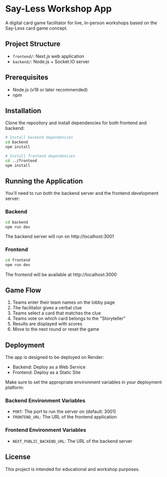 # Say-Less Workshop App

A digital card game facilitator for live, in-person workshops based on the Say-Less card game concept.

## Project Structure

- `frontend/`: Next.js web application
- `backend/`: Node.js + Socket.IO server

## Prerequisites

- Node.js (v18 or later recommended)
- npm

## Installation

Clone the repository and install dependencies for both frontend and backend:

```bash
# Install backend dependencies
cd backend
npm install

# Install frontend dependencies
cd ../frontend
npm install
```

## Running the Application

You'll need to run both the backend server and the frontend development server:

### Backend

```bash
cd backend
npm run dev
```

The backend server will run on http://localhost:3001

### Frontend

```bash
cd frontend
npm run dev
```

The frontend will be available at http://localhost:3000

## Game Flow

1. Teams enter their team names on the lobby page
2. The facilitator gives a verbal clue
3. Teams select a card that matches the clue
4. Teams vote on which card belongs to the "Storyteller"
5. Results are displayed with scores
6. Move to the next round or reset the game

## Deployment

The app is designed to be deployed on Render:

- Backend: Deploy as a Web Service
- Frontend: Deploy as a Static Site

Make sure to set the appropriate environment variables in your deployment platform:

### Backend Environment Variables

- `PORT`: The port to run the server on (default: 3001)
- `FRONTEND_URL`: The URL of the frontend application

### Frontend Environment Variables

- `NEXT_PUBLIC_BACKEND_URL`: The URL of the backend server

## License

This project is intended for educational and workshop purposes. 